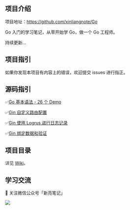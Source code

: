 ## 项目介绍

项目地址：https://github.com/xinliangnote/Go

Go 入门的学习笔记，从零开始学 Go，做一个 Go 工程师。

持续更新... 

## 项目指引

如果你发现本项目有内容上的错误，欢迎提交 issues 进行指正。

## 源码指引

:white_check_mark:[Go 基本语法 - 26 个 Demo](https://github.com/xinliangnote/Go/blob/master/00-基础语法/codes)

:white_check_mark:[Gin 自定义路由配置](https://github.com/xinliangnote/Go/blob/master/01-Gin框架/codes/02-路由配置)

:white_check_mark:[Gin 使用 Logrus 进行日志记录](https://github.com/xinliangnote/Go/blob/master/01-Gin框架/codes/03-日志记录)

:white_check_mark:[Gin 绑定数据和验证](https://github.com/xinliangnote/Go/blob/master/01-Gin框架/codes/04-绑定数据和验证)

## 项目目录

详见 [Wiki](https://github.com/xinliangnote/Go/wiki)。

## 学习交流

:star2: 关注微信公众号「新亮笔记」

![](https://github.com/xinliangnote/Go/blob/master/00-基础语法/images/qr.jpg)

